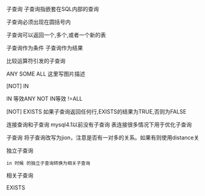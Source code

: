 


子查询
子查询指嵌套在SQL内部的查询

子查询必须出现在圆括号内

子查询可以返回一个,多个,或者一个新的表

子查询作为条件 
子查询作为结果

比较运算符引发的子查询

ANY SOME ALL 
这里写图片描述

[NOT] IN

IN 等效ANY 
NOT IN等效 !=ALL

[NOT] EXISTS 
如果子查询返回任何行,EXISTS的结果为TRUE,否则为FALSE

连接查询和子查询 
mysql4.1以前没有子查询 
表连接很多情况下用于优化子查询

子查询
将子查询改写为jion，注意是否有一对多的关系。如果有则使用distance关


独立子查询

    in 时候 的独立子查询转换为相关子查询

相关子查询

EXISTS 

